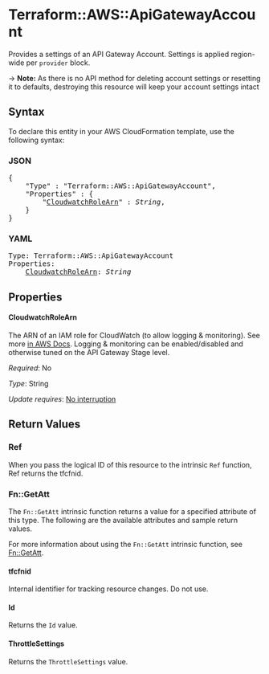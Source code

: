 # Terraform::AWS::ApiGatewayAccount

Provides a settings of an API Gateway Account. Settings is applied region-wide per `provider` block.

-> **Note:** As there is no API method for deleting account settings or resetting it to defaults, destroying this resource will keep your account settings intact

## Syntax

To declare this entity in your AWS CloudFormation template, use the following syntax:

### JSON

<pre>
{
    "Type" : "Terraform::AWS::ApiGatewayAccount",
    "Properties" : {
        "<a href="#cloudwatchrolearn" title="CloudwatchRoleArn">CloudwatchRoleArn</a>" : <i>String</i>,
    }
}
</pre>

### YAML

<pre>
Type: Terraform::AWS::ApiGatewayAccount
Properties:
    <a href="#cloudwatchrolearn" title="CloudwatchRoleArn">CloudwatchRoleArn</a>: <i>String</i>
</pre>

## Properties

#### CloudwatchRoleArn

The ARN of an IAM role for CloudWatch (to allow logging & monitoring).
See more [in AWS Docs](https://docs.aws.amazon.com/apigateway/latest/developerguide/how-to-stage-settings.html#how-to-stage-settings-console).
Logging & monitoring can be enabled/disabled and otherwise tuned on the API Gateway Stage level.

_Required_: No

_Type_: String

_Update requires_: [No interruption](https://docs.aws.amazon.com/AWSCloudFormation/latest/UserGuide/using-cfn-updating-stacks-update-behaviors.html#update-no-interrupt)

## Return Values

### Ref

When you pass the logical ID of this resource to the intrinsic `Ref` function, Ref returns the tfcfnid.

### Fn::GetAtt

The `Fn::GetAtt` intrinsic function returns a value for a specified attribute of this type. The following are the available attributes and sample return values.

For more information about using the `Fn::GetAtt` intrinsic function, see [Fn::GetAtt](https://docs.aws.amazon.com/AWSCloudFormation/latest/UserGuide/intrinsic-function-reference-getatt.html).

#### tfcfnid

Internal identifier for tracking resource changes. Do not use.

#### Id

Returns the <code>Id</code> value.

#### ThrottleSettings

Returns the <code>ThrottleSettings</code> value.


